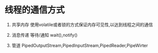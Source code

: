 # 线程的通信方式

1. 共享内存
使用volatile或者锁的方式保证内存可见性,以达到线程之间的通信

2. 消息传递
等待/通知 wait(),notify()

3. 管道
PipedOutputStream,PipedInputStream,PipedReader,PipeWirter
